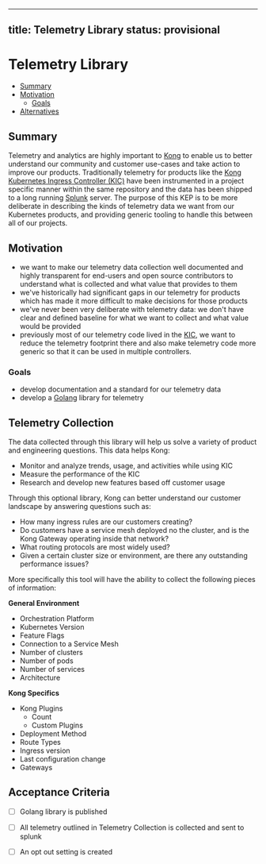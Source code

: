 
---
title: Telemetry Library
status: provisional
---

# Telemetry Library

<!-- toc -->
- [Summary](#summary)
- [Motivation](#motivation)
  - [Goals](#goals)
- [Alternatives](#alternatives)
<!-- /toc -->

## Summary

Telemetry and analytics are highly important to [Kong][kong] to enable us to
better understand our community and customer use-cases and take action to
improve our products. Traditionally telemetry for products like the [Kong
Kubernetes Ingress Controller (KIC)][kic] have been instrumented in a project
specific manner within the same repository and the data has been shipped to a
long running [Splunk][splunk] server. The purpose of this KEP is to be more
deliberate in describing the kinds of telemetry data we want from our
Kubernetes products, and providing generic tooling to handle this between all
of our projects.

[kong]:https://konghq.com
[kic]:https://github.com/kong/kubernetes-ingress-controller
[splunk]:https://github.com/splunk

## Motivation

- we want to make our telemetry data collection well documented and highly
  transparent for end-users and open source contributors to understand what is
  collected and what value that provides to them
- we've historically had significant gaps in our telemetry for products which
  has made it more difficult to make decisions for those products
- we've never been very deliberate with telemetry data: we don't have clear and
  defined baseline for what we want to collect and what value would be provided
- previously most of our telemetry code lived in the [KIC][kic], we want to
  reduce the telemetry footprint there and also make telemetry code more generic
  so that it can be used in multiple controllers.

[kic]:https://github.com/kong/kubernetes-ingress-controller

### Goals

- develop documentation and a standard for our telemetry data
- develop a [Golang][go] library for telemetry

[go]:https://go.dev

## Telemetry Collection

The data collected through this library will help us solve a variety of product and engineering questions. This data helps Kong:

 - Monitor and analyze trends, usage, and activities while using KIC
 - Measure the performance of the KIC
 - Research and develop new features based off customer usage

Through this optional library, Kong can better understand our customer landscape by answering questions such as:

 - How many ingress rules are our customers creating?
- Do customers have a service mesh deployed no the cluster, and is the Kong Gateway operating inside that network?
 - What routing protocols are most widely used?
 - Given a certain cluster size or environment, are there any outstanding performance issues?

More specifically this tool will have the ability to collect the following pieces of information:
 
**General Environment**
 - Orchestration Platform
 - Kubernetes Version
 - Feature Flags
 - Connection to a Service Mesh
 - Number of clusters
 - Number of pods
 - Number of services
 - Architecture
 
 **Kong Specifics**
 
 - Kong Plugins
	 - Count
	 - Custom Plugins
 - Deployment Method
 - Route Types
 - Ingress version
 - Last configuration change
 - Gateways

 ## Acceptance Criteria

 - [ ] Golang library is published
 - [ ] All telemetry outlined in Telemetry Collection is collected and sent to splunk
 - [ ] An opt out setting is created

 
